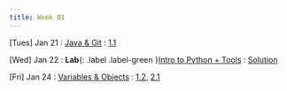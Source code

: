 ```yaml
---
title: Week 01
---
```


[Tues] Jan 21
: [Java & Git](#)
  : [1.1](#)

[Wed] Jan 22
: **Lab**{: .label .label-green }[Intro to Python + Tools](#)
  : [Solution](#)

[Fri] Jan 24
: [Variables & Objects](#)
  : [1.2](#), [2.1](#)

<!--
Oct 1
: **Lab**{: .label .label-purple } [Intro to Java](#)

Oct 2
: [Tracing, IntLists, & Recursion](#)
  : [2.1](#)
: **HW 1 due**{: .label .label-red }
-->
